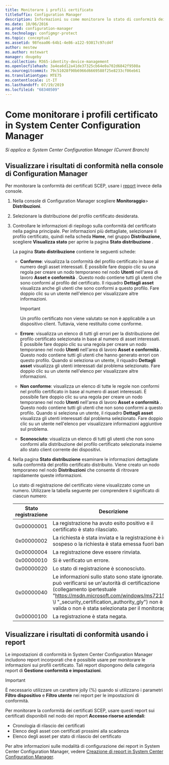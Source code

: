 ```yaml
---
title: Monitorare i profili certificato
titleSuffix: Configuration Manager
description: Informazioni su come monitorare lo stato di conformità dei profili certificato di System Center Configuration Manager.
ms.date: 10/06/2016
ms.prod: configuration-manager
ms.technology: configmgr-protect
ms.topic: conceptual
ms.assetid: 98feaa06-64b1-4e86-a122-93017c97cd4f
author: mestew
ms.author: mstewart
manager: dougeby
ms.collection: M365-identity-device-management
ms.openlocfilehash: 3a4ea6d12a41de37325cb64e0a702d6842f9508a
ms.sourcegitcommit: 79c51028f90b6966d6669588f25e8233cf06eb61
ms.translationtype: MTE75
ms.contentlocale: it-IT
ms.lasthandoff: 07/19/2019
ms.locfileid: "68340509"
---
```

# <a name="how-to-monitor-certificate-profiles-in-system-center-configuration-manager"></a>Come monitorare i profili certificato in System Center Configuration Manager

*Si applica a: System Center Configuration Manager (Current Branch)*


##  <a name="view-compliance-results-in-the-configuration-manager-console"></a>Visualizzare i risultati di conformità nella console di Configuration Manager  

Per monitorare la conformità dei certificati SCEP, usare i [report](#view-compliance-results-by-using-reports) invece della console. 

1. Nella console di Configuration Manager scegliere **Monitoraggio**>  **Distribuzioni**.  

2. Selezionare la distribuzione del profilo certificato desiderata.  

3. Controllare le informazioni di riepilogo sulla conformità del certificato nella pagina principale. Per informazioni più dettagliate, selezionare il profilo certificato, quindi nella scheda **Home**, nel gruppo **Distribuzione**, scegliere **Visualizza stato** per aprire la pagina **Stato distribuzione** .  

    La pagina **Stato distribuzione** contiene le seguenti schede:  

   -   **Conforme**: visualizza la conformità del profilo certificato in base al numero degli asset interessati. È possibile fare doppio clic su una regola per creare un nodo temporaneo nel nodo **Utenti** nell'area di lavoro **Asset e conformità** . Questo nodo contiene tutti gli utenti che sono conformi al profilo del certificato. Il riquadro **Dettagli asset** visualizza anche gli utenti che sono conformi a questo profilo. Fare doppio clic su un utente nell'elenco per visualizzare altre informazioni.  

       > [!IMPORTANT]  
       >  Un profilo certificato non viene valutato se non è applicabile a un dispositivo client. Tuttavia, viene restituito come conforme.  

   -   **Errore**: visualizza un elenco di tutti gli errori per la distribuzione del profilo certificato selezionata in base al numero di asset interessati. È possibile fare doppio clic su una regola per creare un nodo temporaneo nel nodo **Utenti** nell'area di lavoro **Asset e conformità** . Questo nodo contiene tutti gli utenti che hanno generato errori con questo profilo. Quando si seleziona un utente, il riquadro **Dettagli asset** visualizza gli utenti interessati dal problema selezionato. Fare doppio clic su un utente nell'elenco per visualizzare altre informazioni.  

   -   **Non conforme**: visualizza un elenco di tutte le regole non conformi nel profilo certificato in base al numero di asset interessati. È possibile fare doppio clic su una regola per creare un nodo temporaneo nel nodo **Utenti** nell'area di lavoro **Asset e conformità** . Questo nodo contiene tutti gli utenti che non sono conformi a questo profilo. Quando si seleziona un utente, il riquadro **Dettagli asset** visualizza gli utenti interessati dal problema selezionato. Fare doppio clic su un utente nell'elenco per visualizzare informazioni aggiuntive sul problema.  

   -   **Sconosciuto**: visualizza un elenco di tutti gli utenti che non sono conformi alla distribuzione del profilo certificato selezionata insieme allo stato client corrente dei dispositivi.  

4. Nella pagina **Stato distribuzione** esaminare le informazioni dettagliate sulla conformità del profilo certificato distribuito. Viene creato un nodo temporaneo nel nodo **Distribuzioni** che consente di ritrovare rapidamente queste informazioni.  

    Lo stato di registrazione del certificato viene visualizzato come un numero. Utilizzare la tabella seguente per comprendere il significato di ciascun numero:  


   | Stato registrazione |                                                                                                                   Descrizione                                                                                                                   |
   |-------------------|-------------------------------------------------------------------------------------------------------------------------------------------------------------------------------------------------------------------------------------------------|
   |    0x00000001     |                                                                                         La registrazione ha avuto esito positivo e il certificato è stato rilasciato.                                                                                          |
   |    0x00000002     |                                                                    La richiesta è stata inviata e la registrazione è in sospeso o la richiesta è stata emessa fuori banda.                                                                    |
   |    0x00000004     |                                                                                                          La registrazione deve essere rinviata.                                                                                                           |
   |    0x00000010     |                                                                                                               Si è verificato un errore.                                                                                                                |
   |    0x00000020     |                                                                                                        Lo stato di registrazione è sconosciuto.                                                                                                        |
   |    0x00000040     | Le informazioni sullo stato sono state ignorate. Ciò può verificarsi se un'autorità di certificazione (collegamento ipertestuale "<https://msdn.microsoft.com/windows/ms721572>" \l "_security_certification_authority_gly") non è valida o non è stata selezionata per il monitoraggio. |
   |    0x00000100     |                                                                                                           La registrazione è stata negata.                                                                                                           |

##  <a name="view-compliance-results-by-using-reports"></a>Visualizzare i risultati di conformità usando i report

Le impostazioni di conformità in System Center Configuration Manager includono report incorporati che è possibile usare per monitorare le informazioni sui profili certificato. Tali report dispongono della categoria report di **Gestione conformità e impostazioni**.  

> [!IMPORTANT]  
>  È necessario utilizzare un carattere jolly (%) quando si utilizzano i parametri **Filtro dispositivo** e **Filtro utente** nei report per le impostazioni di conformità.  

Per monitorare la conformità dei certificati SCEP, usare questi report sui certificati disponibili nel nodo dei report **Accesso risorse aziendali**:  

-   Cronologia di rilascio dei certificati  
-   Elenco degli asset con certificati prossimi alla scadenza  
-   Elenco degli asset per stato di rilascio del certificato  



 Per altre informazioni sulle modalità di configurazione dei report in System Center Configuration Manager, vedere [Creazione di report in System Center Configuration Manager](../../core/servers/manage/reporting.md).  
